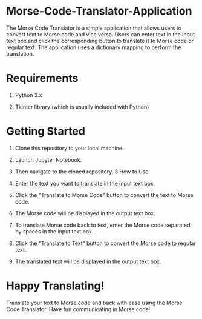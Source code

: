 # Morse-Code-Translator-Application
The Morse Code Translator is a simple application that allows users to convert text to Morse code and vice versa. Users can enter text in the input text box and click the corresponding button to translate it to Morse code or regular text. The application uses a dictionary mapping to perform the translation.
# Requirements
1. Python 3.x

3. Tkinter library (which is usually included with Python)
# Getting Started
1. Clone this repository to your local machine.

2. Launch Jupyter Notebook.

3. Then navigate to the cloned repository.
3 How to Use
1. Enter the text you want to translate in the input text box.

2. Click the "Translate to Morse Code" button to convert the text to Morse code.

3. The Morse code will be displayed in the output text box.

4. To translate Morse code back to text, enter the Morse code separated by spaces in the input text box.

5. Click the "Translate to Text" button to convert the Morse code to regular text.

6. The translated text will be displayed in the output text box.
# Happy Translating!
Translate your text to Morse code and back with ease using the Morse Code Translator. Have fun communicating in Morse code!
